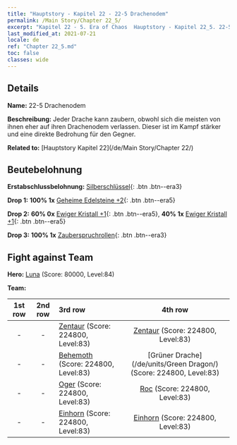 ```yaml
---
title: "Hauptstory - Kapitel 22 - 22-5 Drachenodem"
permalink: /Main Story/Chapter 22_5/
excerpt: "Kapitel 22 - 5. Era of Chaos  Hauptstory - Kapitel 22_5. 22-5 Drachenodem"
last_modified_at: 2021-07-21
locale: de
ref: "Chapter 22_5.md"
toc: false
classes: wide
---
```


## Details

 **Name:** 22-5 Drachenodem

 **Beschreibung:** Jeder Drache kann zaubern, obwohl sich die meisten von ihnen eher auf ihren Drachenodem verlassen. Dieser ist im Kampf stärker und eine direkte Bedrohung für den Gegner.

 **Related to:** [Hauptstory Kapitel 22](/de/Main Story/Chapter 22/)

## Beutebelohnung

 **Erstabschlussbelohnung:** [Silberschlüssel](/ItemsDE/con_693/){: .btn .btn--era3}

 **Drop 1:** **100% 1x** [Geheime Edelsteine +2](/ItemsDE/mat_79/){: .btn .btn--era5}

 **Drop 2:** **60% 0x** [Ewiger Kristall +1](/ItemsDE/mat_73/){: .btn .btn--era5}, **40% 1x** [Ewiger Kristall +1](/ItemsDE/mat_73/){: .btn .btn--era5}

 **Drop 3:** **100% 1x** [Zauberspruchrollen](/ItemsDE/con_694/){: .btn .btn--era3}


## Fight against Team
 **Hero:** [Luna](/de/heroes/Luna/) (Score: 80000, Level:84)

 **Team:**


  | 1st row | 2nd row | 3rd row | 4th row |
  |:----:|:----:|:----|:----:|
  | - | - | [Zentaur](/de/units/Centaur/) (Score: 224800, Level:83)  | [Zentaur](/de/units/Centaur/) (Score: 224800, Level:83)  |
  | - | - | [Behemoth](/de/units/Behemoth/) (Score: 224800, Level:83)  | [Grüner Drache](/de/units/Green Dragon/) (Score: 224800, Level:83)  |
  | - | - | [Oger](/de/units/Ogre/) (Score: 224800, Level:83)  | [Roc](/de/units/Roc/) (Score: 224800, Level:83)  |
  | - | - | [Einhorn](/de/units/Unicorn/) (Score: 224800, Level:83)  | [Einhorn](/de/units/Unicorn/) (Score: 224800, Level:83)  |


